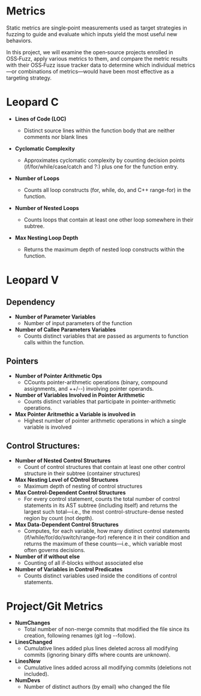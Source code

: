 # Metrics
Static metrics are single‑point measurements used as target strategies in fuzzing to guide and evaluate which inputs yield the most useful new behaviors.

In this project, we will examine the open‑source projects enrolled in OSS‑Fuzz, apply various metrics to them, and compare the metric results with their OSS‑Fuzz issue tracker data to determine which individual metrics—or combinations of metrics—would have been most effective as a targeting strategy.

# Leopard C 

- **Lines of Code (LOC)**
  - Distinct source lines within the function body that are neither comments nor blank lines

- **Cyclomatic Complexity**
  - Approximates cyclomatic complexity by counting decision points (if/for/while/case/catch and ?:) plus one for the function entry.
- **Number of Loops**
  - Counts all loop constructs (for, while, do, and C++ range-for) in the function.
- **Number of Nested Loops**
  - Counts loops that contain at least one other loop somewhere in their subtree.
- **Max Nesting Loop Depth**
  - Returns the maximum depth of nested loop constructs within the function.

# Leopard V

## Dependency
- **Number of Parameter Variables**
  - Number of input parameters of the function
- **Number of Callee Parameters Variables**
  - Counts distinct variables that are passed as arguments to function calls within the function.

## Pointers
- **Number of Pointer Arithmetic Ops**
  - CCounts pointer-arithmetic operations (binary, compound assignments, and ++/--) involving pointer operands.
- **Number of Variables Involved in Pointer Arithmetic**
  - Counts distinct variables that participate in pointer-arithmetic operations.
- **Max Pointer Aritmethic a Variable is involved in**
  - Highest number of pointer arithmetic operations in which a single variable is involved

## Control Structures:
- **Number of Nested Control Structures**
  - Count of control structures that contain at least one other control structure in their subtree (container structures)
- **Max Nesting Level of COntrol Structures**
  - Maximum depth of nesting of control structures
- **Max Control-Dependent Control Structures**
  - For every control statement, counts the total number of control statements in its AST subtree (including itself) and returns the largest such total—i.e., the most control-structure-dense nested region by count (not depth).
- **Max Data-Dependent Control Structures**
  - Computes, for each variable, how many distinct control statements (if/while/for/do/switch/range-for) reference it in their condition and returns the maximum of these counts—i.e., which variable most often governs decisions.
- **Number of if without else**
  - Counting of all if-blocks without associated else
- **Number of Variables in Control Predicates**
  - Counts distinct variables used inside the conditions of control statements.

# Project/Git Metrics

- **NumChanges**
  - Total number of non-merge commits that modified the file since its creation, following renames (git log --follow).
- **LinesChanged**
  - Cumulative lines added plus lines deleted across all modifying commits (ignoring binary diffs where counts are unknown).
- **LinesNew**
  - Cumulative lines added across all modifying commits (deletions not included).
- **NumDevs**
  - Number of distinct authors (by email) who changed the file
